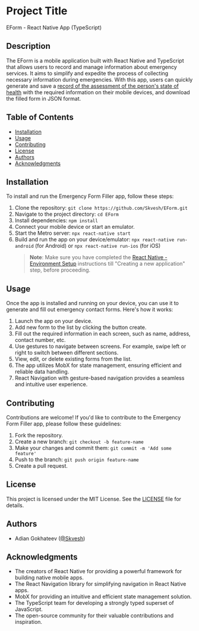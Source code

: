 # Project Title

EForm - React Native App (TypeScript)

## Description

The EForm is a mobile application built with React Native and TypeScript that allows users to record and manage information about emergency services. It aims to simplify and expedite the process of collecting necessary information during emergencies. With this app, users can quickly generate and save a [record of the assessment of the person's state of health](https://www.sevt.sk/zaznam-o-zhodnoteni-zdravotneho-stavu-osoby.html) with the required information on their mobile devices, and download the filled form in JSON format.

## Table of Contents

-   [Installation](#installation)
-   [Usage](#usage)
-   [Contributing](#contributing)
-   [License](#license)
-   [Authors](#authors)
-   [Acknowledgments](#acknowledgments)

## Installation

To install and run the Emergency Form Filler app, follow these steps:

1. Clone the repository: `git clone https://github.com/Skvesh/EForm.git`
2. Navigate to the project directory: `cd EForm`
3. Install dependencies: `npm install`
4. Connect your mobile device or start an emulator.
5. Start the Metro server: `npx react-native start`
6. Build and run the app on your device/emulator: `npx react-native run-android` (for Android) or `npx react-native run-ios` (for iOS)
    > **Note**: Make sure you have completed the [React Native - Environment Setup](https://reactnative.dev/docs/environment-setup) instructions till "Creating a new application" step, before proceeding.

## Usage

Once the app is installed and running on your device, you can use it to generate and fill out emergency contact forms. Here's how it works:

1. Launch the app on your device.
2. Add new form to the list by clicking the button create.
3. Fill out the required information in each screen, such as name, address, contact number, etc.
4. Use gestures to navigate between screens. For example, swipe left or right to switch between different sections.
5. View, edit, or delete existing forms from the list.
6. The app utilizes MobX for state management, ensuring efficient and reliable data handling.
7. React Navigation with gesture-based navigation provides a seamless and intuitive user experience.

## Contributing

Contributions are welcome! If you'd like to contribute to the Emergency Form Filler app, please follow these guidelines:

1. Fork the repository.
2. Create a new branch: `git checkout -b feature-name`
3. Make your changes and commit them: `git commit -m 'Add some feature'`
4. Push to the branch: `git push origin feature-name`
5. Create a pull request.

## License

This project is licensed under the MIT License. See the [LICENSE](LICENSE) file for details.

## Authors

-   Adian Gokhateev ([@Skvesh](https://github.com/Skvesh))

## Acknowledgments

-   The creators of React Native for providing a powerful framework for building native mobile apps.
-   The React Navigation library for simplifying navigation in React Native apps.
-   MobX for providing an intuitive and efficient state management solution.
-   The TypeScript team for developing a strongly typed superset of JavaScript.
-   The open-source community for their valuable contributions and inspiration.
